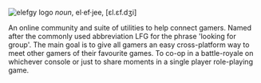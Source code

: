 ![elefgy logo](/assets/elefgy.png)
*noun*, el·ef·jee, [ɛl.ɛf.dʒi]

An online community and suite of utilities to help connect gamers. Named after the commonly used abbreviation LFG for
the phrase 'looking for group'. The main goal is to give all gamers an easy cross-platform way to meet other gamers of
their favourite games. To co-op in a battle-royale on whichever console or just to share moments in a single player
role-playing game.
